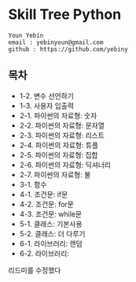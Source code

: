 # Skill Tree Python


```
Youn Yebin
email : yebinyoun@gmail.com
github : https://github.com/yebiny
```

## 목차
* 1-2. 변수 선언하기
* 1-3. 사용자 입출력
* 2-1. 파이썬의 자료형: 숫자
* 2-2. 파이썬의 자료형: 문자열
* 2-3. 파이썬의 자료형: 리스트
* 2-4. 파이썬의 자료형: 튜플
* 2-5. 파이썬의 자료형: 집합
* 2-6. 파이썬의 자료형: 딕셔너리
* 2-7. 파이썬의 자료형: 불
* 3-1. 함수
* 4-1. 조건문: if문
* 4-2. 조건문: for문
* 4-3. 조건문: while문
* 5-1. 클래스: 기본사용
* 5-2. 클래스: 더 다루기
* 6-1. 라이브러리: 랜덤
* 6-2. 라이브러리:  

리드미를 수정했다
